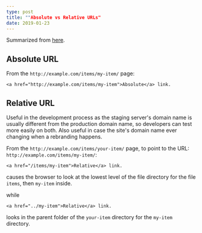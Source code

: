 ```yaml
---
type: post
title: ""Absolute vs Relative URLs"
date: 2019-01-23
---
```


Summarized from [here](https://html.com/anchors-links/#Specify_a_Hyperlink_Target_href).

## Absolute URL

From the `http://example.com/items/my-item/` page:
```
<a href="http://example.com/items/my-item">Absolute</a> link.
```

## Relative URL

Useful in the development process as the staging server's
domain name is usually different from the production domain name,
so developers can test more easily on both.
Also useful in case the site's domain name ever changing when a rebranding happens.

From the `http://example.com/items/your-item/` page,
to point to the URL: `http://example.com/items/my-item/`:

```
<a href="/items/my-item">Relative</a> link.
```
causes the browser to look at the lowest level of the file directory
for the file `items`, then `my-item` inside.

while
```
<a href="../my-item">Relative</a> link.
```
looks in the parent folder of the `your-item` directory
for the `my-item` directory.
